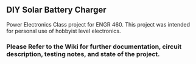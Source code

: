 ## DIY Solar Battery Charger

Power Electronics Class project for ENGR 460. This project was intended for personal use of hobbyist level electronics. 


### Please Refer to the Wiki for further documentation, circuit description, testing notes, and state of the project.
